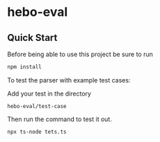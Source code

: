 # hebo-eval

## Quick Start

Before being able to use this project be sure to run

```bash
npm install
```

To test the parser with example test cases:

Add your test in the directory 

``hebo-eval/test-case``

Then run the command to test it out.

```bash
npx ts-node tets.ts
```